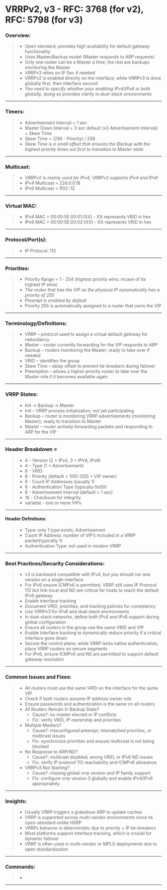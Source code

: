 # VRRPv2, v3 - RFC: 3768 (for v2), RFC: 5798 (for v3)

### Overview:
> * Open standard; provides high availability for default gateway functionality
> * Uses Master/Backup model (Master responds to ARP requests)
> * Only one router can be a Master a time; the rest are backups monitoring the Master
> * VRRPv3 relies on IP Sec if needed
> * VRRPv2 is enabled directly on the interface; while VRRPv3 is done globally first, then interface second
> * *You need to specify whether your enabling IPv4/IPv6 or both globally, doing so provides 	  clarity in dual-stack environments*
---
### Timers:
> * Advertisement Interval = 1 sec
> * Master Down Interval = 3 sec default (x3 Advertisement Interval) + Skew Time
> * Skew Time = (256 - Priority) / 256
> * *Skew Time is a small offset that ensures the Backup with the highest priority times out first to transition to Master state*
---
### Multicast:	
> * *VRRPv2 is mainly used for IPv4; VRRPv3 supports IPv4 and IPv6*
> * IPv4 Multicast = 224.0.0.18
> * IPv6 Multicast = ff02::12
---
### Virtual MAC:
> * IPv4 MAC = 00:00:5E:00:01:(XX) - XX represents VRID in hex 
> * IPv6 MAC = 00:00:5E:00:02:(XX) - XX represents VRID in hex 
---
### Protocol/Port(s):
> * IP Protocol: 112
---
### Priorities:
> * Priority Range = 1 - 254 (highest priority wins; incase of tie highest IP wins)
> * *The router that has the VIP as the physical IP automatically has a priority of 255*
> * *Preempt is enabled by default*
> * Priority 255 is automatically assigned to a router that owns the VIP
---
### Terminology/Definitions:
> * VRRP – protocol used to assign a virtual default gateway for redundancy
> * Master – router currently forwarding for the VIP responds to ARP
> * Backup – routers monitoring the Master; ready to take over if needed
> * VRID – identifies the group
> * Skew Time – delay offset to prevent tie-breakers during failover
> * Preemption – allows a higher-priority router to take over the Master role if it becomes available again
---
### VRRP States:
> * Init → Backup → Master
> * Init – VRRP process initialization; not yet participating
> * Backup – router is monitoring VRRP advertisements (monitoring Master); ready to transition to Master
> * Master – router actively forwarding packets and responding to ARP for the VIP
---
### Header Breakdown = 
> * 4  - Version (2 = IPv4, 3 = IPV4, IPv6)
> * 4 - Type (1 = Advertisement)
> * 8 - VRID
> * 8 - Priority (default = 100) (255 = VIP owner)
> * 8 - Count IP Addresses (usually 1)
> * 8 - Authentication Type (typically 0x00)
> * 8 - Advertisement Interval (default = 1 sec)
> * 16 - Checksum for integrity
> * variable - one or more VIPs
---
#### Header Definitions:
> * Type: only 1 type exists; Advertisement
> * Count IP Address: number of VIP’s included in a VRRP packet(typically 1)
> * Authentication Type: not used in modern VRRP
---
### Best Practices/Security Considerations:
> * v3 is backward compatible with IPv4; but you should run one version on a single interface.
> * For IPv6 ensure ICMPv6 is permitted. VRRP still uses IP Protocol 112 but link-local and ND are critical for hosts to reach the default IPv6 gateway
> * Enable interface tracking
> * Document VRID, priorities, and tracking policies for consistency
> * Use VRRPv3 for IPv6 and dual-stack environments
> * In dual-stack networks, define both IPv4 and IPv6 support during global configuration
> * Ensure all routers in the group use the same VRID and VIP
> * Enable interface tracking to dynamically reduce priority if a critical interface goes down
> * Secure the control plane; while VRRP lacks native authentication, place VRRP routers on secure segments
> * For IPv6, ensure ICMPv6 and NS are permitted to support default gateway resolution
---
### Common Issues and Fixes:
> * All routers must use the same VRID on the interface for the same VIP
> * Check if both routers assume IP address owner role
> * Ensure passwords and authentication is the same on all routers
> * All Routers Remain In Backup State?
>   * Cause?: no master elected or IP conflicts
>   * Fix: verify VRID, IP ownership and priorities
> * Multiple Masters?
>   * Cause?: misconfigured preempt, mismatched priorities, or multicast issues
>   * Fix: synchronize priorities and ensure multicast is not being blocked
> * No Response to ARP/ND?
>   * Cause?: multicast disabled, wrong VRID, or IPv6 ND issues
>   * Fix: verify IP protocol 112 reachability and ICMPv6 allowance
> * VRRPv3 Not Starting?
>   * Cause?: missing global vrrp version and IP family support
>   * Fix: configure vrrp version 3 globally and enable IPv4/IPv6 appropriately
---
### Insights:
> * Usually VRRP triggers a gratuitous ARP to update caches
> * VRRP is supported across multi-vendor environments since its open-standard unlike HSRP
> * VRRPs behavior is deterministic due to priority + IP tie-breakers
> * Most platforms support interface tracking, which is crucial for dynamic failover
> * VRRP is often used in multi-vendor or MPLS deployments due to open standardization
---
### Commands:
> *
---

